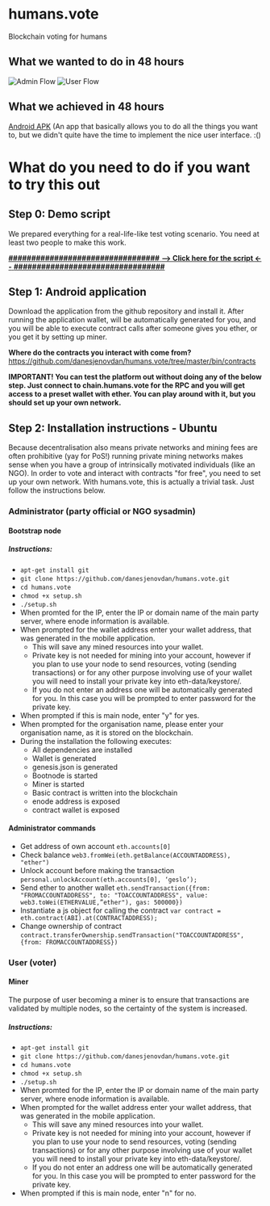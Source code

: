 # humans.vote
Blockchain voting for humans

## What we wanted to do in 48 hours
![Admin Flow](http://humans.vote/images/image1.png)
![User Flow](http://humans.vote/images/image2.png)

## What we achieved in 48 hours

[Android APK](https://github.com/danesjenovdan/humans.vote/blob/master/voter-client/android-debug.apk?raw=true) (An app that basically allows you to do all the things you want to, but we didn't quite have the time to implement the nice user interface. :()

# What do you need to do if you want to try this out

## Step 0: Demo script
We prepared everything for a real-life-like test voting scenario. You need at least two people to make this work.

[**#################################**
**--> Click here for the script <--**
**#################################**](https://github.com/danesjenovdan/humans.vote/blob/master/SCRIPT.md)

## Step 1: Android application
Download the application from the github repository and install it. After running the application wallet, will be automatically generated for you, and you will be able to execute contract calls after someone gives you ether, or you get it by setting up miner.

**Where do the contracts you interact with come from?** https://github.com/danesjenovdan/humans.vote/tree/master/bin/contracts

**IMPORTANT! You can test the platform out without doing any of the below step. Just connect to chain.humans.vote for the RPC and you will get access to a preset wallet with ether. You can play around with it, but you should set up your own network.**

## Step 2: Installation instructions - Ubuntu
Because decentralisation also means private networks and mining fees are often prohibitive (yay for PoS!) running private mining networks makes sense when you have a group of intrinsically motivated individuals (like an NGO). In order to vote and interact with contracts "for free", you need to set up your own network. With humans.vote, this is actually a trivial task. Just follow the instructions below.

### Administrator (party official or NGO sysadmin)
#### Bootstrap node
##### Instructions:

* ```apt-get install git```
* ```git clone https://github.com/danesjenovdan/humans.vote.git```
* ```cd humans.vote```
* ```chmod +x setup.sh```
* ```./setup.sh```
* When promted for the IP, enter the IP or domain name of the main party server, where enode information is available.
* When prompted for the wallet address enter your wallet address, that was generated in the mobile application. 
  * This will save any mined resources into your wallet.
  * Private key is not needed for mining into your account, however if you plan to use your node to send resources, voting (sending transactions) or for any other purpose involving use of your wallet you will need to install your private key into eth-data/keystore/.
  * If you do not enter an address one will be automatically generated for you. In this case you will be prompted to enter password for the private key.
 * When prompted if this is main node, enter "y" for yes.
 * When prompted for the organisation name, please enter your organisation name, as it is stored on the blockchain.
* During the installation the following executes:
	* All dependencies are installed
	* Wallet is generated
	* genesis.json is generated
	* Bootnode is started
	* Miner is started
	* Basic contract is written into the blockchain
	* enode address is exposed
	* contract wallet is exposed

#### Administrator commands
* Get address of own account
```eth.accounts[0]```
* Check balance
```web3.fromWei(eth.getBalance(ACCOUNTADDRESS), "ether")```
* Unlock account before making the transaction
```personal.unlockAccount(eth.accounts[0], ‘geslo’);```
* Send ether to another wallet
```eth.sendTransaction({from: "FROMACCOUNTADDRESS", to: "TOACCOUNTADDRESS", value: web3.toWei(ETHERVALUE,”ether"), gas: 500000})```
* Instantiate a js object for calling the contract
```var contract = eth.contract(ABI).at(CONTRACTADDRESS);```
* Change ownership of contract
```contract.transferOwnership.sendTransaction("TOACCOUNTADDRESS", {from: FROMACCOUNTADDRESS})```


### User (voter)
#### Miner
The purpose of user becoming a miner is to ensure that transactions are validated by multiple nodes, so the certainty of the system is increased. 

##### Instructions:
* ```apt-get install git```
* ```git clone https://github.com/danesjenovdan/humans.vote.git```
* ```cd humans.vote```
* ```chmod +x setup.sh```
* ```./setup.sh```
* When promted for the IP, enter the IP or domain name of the main party server, where enode information is available.
* When prompted for the wallet address enter your wallet address, that was generated in the mobile application. 
  * This will save any mined resources into your wallet.
  * Private key is not needed for mining into your account, however if you plan to use your node to send resources, voting (sending transactions) or for any other purpose involving use of your wallet you will need to install your private key into eth-data/keystore/.
  * If you do not enter an address one will be automatically generated for you. In this case you will be prompted to enter password for the private key.
 * When prompted if this is main node, enter "n" for no.

